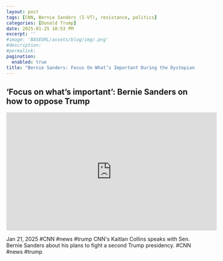 ```yaml
---
layout: post
tags: [CNN, Bernie Sanders (I-VT), resistance, politics]
categories: [Donald Trump]
date: 2025-01-25 10:53 PM
excerpt: ''
#image: 'BASEURL/assets/blog/img/.png'
#description:
#permalink:
pagination: 
  enabled: true
title: "Bernie Sanders: Focus On What’s Important During the Dystopian Rule of Trump"
---
```



## ‘Focus on what’s important’: Bernie Sanders on how to oppose Trump

<iframe width="560" height="315" src="https://www.youtube.com/embed/uY8LvXs5VZw?si=w1epkJ136uoZDu4W" title="YouTube video player" frameborder="0" allow="accelerometer; autoplay; clipboard-write; encrypted-media; gyroscope; picture-in-picture; web-share" referrerpolicy="strict-origin-when-cross-origin" allowfullscreen></iframe>

Jan 21, 2025  #CNN #news #trump
CNN's Kaitlan Collins speaks with Sen. Bernie Sanders about his plans to fight a second Trump presidency. #CNN #news #trump

